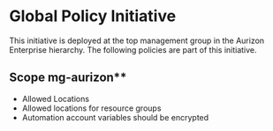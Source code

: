 # Global Policy Initiative

This initiative is deployed at the top management group in the Aurizon Enterprise hierarchy.
The following policies are part of this initiative.

## Scope mg-aurizon**

- Allowed Locations
- Allowed locations for resource groups
- Automation account variables should be encrypted
